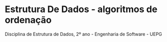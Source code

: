 # Estrutura De Dados - algoritmos de ordenação
Disciplina de Estrutura de Dados, 2º ano - Engenharia de Software - UEPG

